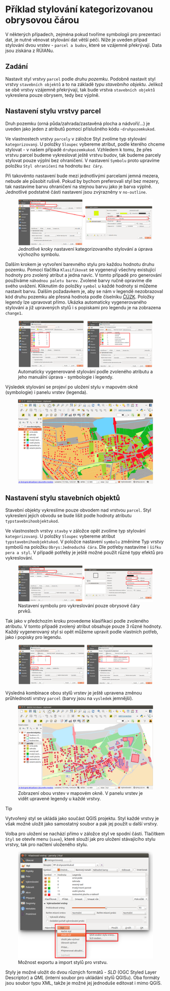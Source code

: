 # Příklad stylování kategorizovanou obrysovou čárou

V některých případech, zejména pokud tvoříme symbologii pro prezentaci
dat, je nutné věnovat stylování dat větší péči. Níže je uveden případ
stylování dvou vrstev - `parcel a budov`, které se vzájemně překrývají.
Data jsou získána z RÚIANu.

## Zadání

Nastavit styl vrstvy `parcel` podle *druhu pozemku*. Podobně nastavit
styl vrstvy `stavebních objektů` a to na základě *typu stavebního
objektu*. Jelikož se obě vrstvy vzájemně překrývají, tak bude vrstva
`stavebních objektů` vykreslena pouze obrysem, tedy bez výplně.

## Nastavení stylu vrstvy parcel

Druh pozemku (orná půda/zahrada/zastavěná plocha a nádvoří/...) je
uveden jako jeden z atributů pomocí příslušného kódu -`druhpozemkukod`.

Ve vlastnostech vrstvy `parcely` v záložce Styl zvolíme typ stylování
`kategorizovaný`. U položky `Sloupec` vybereme atribut, podle kterého
chceme stylovat - v našem případě `druhpozemkukod`. Vzhledem k tomu, že
přes vrstvu parcel budeme vykreslovat ještě vrstvu budov, tak budeme
parcely stylovat pouze výplní bez ohraničení. V nastavení `Symbolu`
proto upravíme položku `Styl ohraničení` na hodnotu `Bez čáry`.

Při takovémto nastavení bude mezi jednotlivými parcelami jemná mezera,
nebude ale působit rušivě. Pokud by bychom preferovali styl bez mezery,
tak nastavíme barvu ohraničení na stejnou barvu jako je barva výplně.
Jednotlivé podstatné části nastavení jsou zvýrazněny v `no-outline`.

<div id="no-outline">

<figure>
<img src="images/style_no_outline.png" class="large"
alt="images/style_no_outline.png" />
<figcaption>Jednotlivé kroky nastavení kategorizovaného stylování a
úprava výchozího symbolu.</figcaption>
</figure>

</div>

Dalším krokem je vytvoření barevného stylu pro každou hodnotu druhu
pozemku. Pomocí tlačítka `Klasifikovat` se vygenerují všechny existující
hodnoty pro zvolený atribut a jedna navíc. V tomto případě pro
generování používáme `náhodnou paletu barev`. Zvolené barvy ručně
opravíme dle svého uvážení. Kliknutím do položky `symbol` u každé
hodnoty si můžeme nastavit barvu. Dalším požadavkem je, aby se nám v
legendě nezobrazoval kód druhu pozemku ale přesná hodnota podle
číselníku
[ČÚZK](http://www.cuzk.cz/Katastr-nemovitosti/Poskytovani-udaju-z-KN/Ciselniky-ISKN/Ciselniky-k-nemovitosti.aspx#SC_D_POZEMKU).
Položky legendy lze upravovat přímo. Ukázka automaticky vygenerovaného
stylování a již upravených stylů i s popiskami pro legendu je na
zobrazena `change1`.

<div id="change1">

<figure>
<img src="images/style_colour_and_legend.png" class="large"
alt="images/style_colour_and_legend.png" />
<figcaption>Automaticky vygenerované stylování podle zvoleného atributu
a jeho manuální úprava - symbologie i legendy.</figcaption>
</figure>

</div>

Výsledek stylování se projeví po uložení stylu v mapovém okně
(symbologie) i panelu vrstev (legenda).

<figure>
<img src="images/style_parcely.png" class="large"
alt="images/style_parcely.png" />
</figure>

## Nastavení stylu stavebních objektů

Stavební objekty vykreslíme pouze obvodem nad vrstvou `parcel`. Styl
vykreslení jejich obvodu se bude lišit podle hodnoty atributu
`typstavebnihoobjektukod`.

Ve vlastnostech vrstvy `stavby` v záložce opět zvolíme typ stylování
`kategorizovaný`. U položky `Sloupec` vybereme atribut
`typstavebnihoobjektukod`. V položce nastavení `symbolu` změníme Typ
vrstvy symbolů na položku `Obrys:Jednoduchá čára`. Dle potřeby nastavíme
i `šířku pera
a styl`. V případě potřeby je ještě možné použít různé typy efektů pro
vykreslování.

<figure>
<img src="images/style_outline.png" class="large"
alt="images/style_outline.png" />
<figcaption>Nastavení symbolu pro vykreslování pouze obrysové čáry
prvků.</figcaption>
</figure>

Tak jako v předchozím kroku provedeme klasifikaci podle zvoleného
atributu. V tomto případě zvolený atribut obsahuje pouze 3 různé
hodnoty. Každý vygenerovaný styl si opět můžeme upravit podle vlastních
potřeb, jako i popisky pro legendu.

<figure>
<img src="images/style_colour_and_legend2.png"
class="large Ruční úprava stylů i popisků legendy je nutná v tomto případě."
alt="images/style_colour_and_legend2.png" />
</figure>

Výsledná kombinace obou stylů vrstev je ještě upravena změnou
průhlednosti vrstvy `parcel` (barvy jsou na `vysledek` jemnější).

<div id="vysledek">

<figure>
<img src="images/style_parcely_stavby.png" class="large"
alt="images/style_parcely_stavby.png" />
<figcaption>Zobrazení obou vrstev v mapovém okně. V panelu vrstev je
vidět upravené legendy u každé vrstvy.</figcaption>
</figure>

</div>

> [!TIP]
> Vytvořený styl se ukládá jako součást QGIS projektu. Styl každé vrstvy
> je však možné uložit jako samostatný soubor a pak jej použít u další
> vrstvy.
>
> Volba pro uložení se nachází přímo v záložce styl ve spodní části.
> Tlačítkem `Styl` se otevře menu (`save`), které slouží jak pro uložení
> stávajícího stylu vrstvy, tak pro načtení uloženého stylu.
>
> <div id="save">
>
> <figure>
> <img src="images/style_save.png" alt="images/style_save.png" />
> <figcaption>Možnost exportu a import stylů pro vrstvu.</figcaption>
> </figure>
>
> </div>
>
> Styly je možné uložit do dvou různých formátů - *SLD* (OGC Styled
> Layer Descriptor) a *QML* (interní soubor pro ukládání stylů QGISu).
> Oba formáty jsou soubor typu XML, takže je možné jej jednoduše
> editovat i mimo QGIS.
